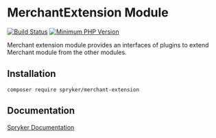 # MerchantExtension Module
[![Build Status](https://travis-ci.org/spryker/merchant-extension.svg)](https://travis-ci.org/spryker/merchant-extension)
[![Minimum PHP Version](https://img.shields.io/badge/php-%3E%3D%207.3-8892BF.svg)](https://php.net/)

Merchant extension module provides an interfaces of plugins to extend Merchant module from the other modules.

## Installation

```
composer require spryker/merchant-extension
```

## Documentation

[Spryker Documentation](https://academy.spryker.com/developing_with_spryker/module_guide/modules.html)
